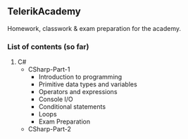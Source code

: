## TelerikAcademy

Homework, classwork &amp; exam preparation for the academy. 

### List of contents (so far)
1. C#
    * CSharp-Part-1
       * Introduction to programming
       * Primitive data types and variables
       * Operators and expressions
       * Console I/O
       * Conditional statements
       * Loops
       * Exam Preparation
    * CSharp-Part-2
